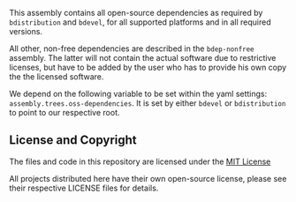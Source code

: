 This assembly contains all open-source dependencies as required by `bdistribution` and `bdevel`, for all supported platforms and in all required versions.

All other, non-free dependencies are described in the `bdep-nonfree` assembly. The latter will not contain the actual software due to restrictive licenses, but have to be added by the user who has to provide his own copy the the licensed software.

We depend on the following variable to be set within the yaml settings: `assembly.trees.oss-dependencies`. It is set by either `bdevel` or `bdistribution` to point to our respective root.

## License and Copyright

The files and code in this repository are licensed under the [MIT License](http://opensource.org/licenses/MIT)

All projects distributed here have their own open-source license, please see their respective LICENSE files for details.